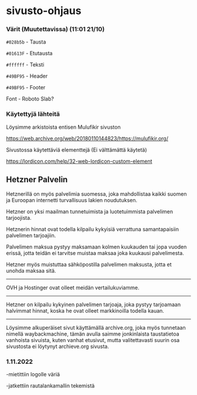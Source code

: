 # sivusto-ohjaus

### Värit (Muutettavissa) (11:01 21/10)

`#028b5b` - Tausta

`#01613F` - Etutausta 

`#ffffff` - Teksti

`#49BF95` - Header

`#49BF95` - Footer

Font - Roboto Slab?

### Käytettyjä lähteitä

Löysimme arkistoista entisen Mulufikir sivuston

https://web.archive.org/web/20180110144823/https://mulufikir.org/

Sivustossa käytettäviä elementtejä (Ei välttämättä käytetä)

https://lordicon.com/help/32-web-lordicon-custom-element

Hetzner Palvelin
------- 
Hetznerillä on myös palvelimia suomessa, joka mahdollistaa kaikki suomen ja Euroopan internetti turvallisuus lakien noudutuksen. 

Hetzner on yksi maailman tunnetuimista ja luotetuimmista palvelimen tarjoojista.

Hetznerin hinnat ovat todella kilpailu kykyisiä verrattuna samantapaisiin palvelimen tarjoajiin. 

Palvelimen maksua pystyy maksamaan kolmen kuukauden tai jopa vuoden erissä, jotta teidän ei tarvitse muistaa maksaa joka kuukausi palvelimesta. 

Hetzner myös muistuttaa sähköpostilla palvelimen maksusta, jotta et unohda maksaa sitä. 

------- 

OVH ja Hostinger ovat olleet meidän vertailukuviamme. 


------ 

Hetzner on kilpailu kykyinen palvelimen tarjoaja, joka pystyy tarjoamaan halvimmat hinnat, koska he ovat olleet markkinoilla todella kauan. 

------ 

Löysimme alkuperäiset sivut käyttämällä archive.org, joka myös tunnetaan nimellä waybackmachine, tämän avulla saimme jonkinlaista taustatietoa vanhoista sivuista, kuten vanhat etusivut, mutta valitettavasti suurin osa sivustosta ei löytynyt archieve.org sivusta.

### 1.11.2022
-mietittiin logolle väriä

-jatkettiin rautalankamallin tekemistä

